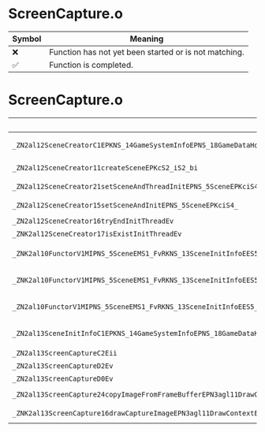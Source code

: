 # ScreenCapture.o
| Symbol | Meaning 
| ------------- | ------------- 
| :x: | Function has not yet been started or is not matching. 
| :white_check_mark: | Function is completed. 


# ScreenCapture.o
| Symbol (Mangled) | Symbol (Demangled) | Decompiled? |
| ------------- |  ------------- | ------------- |
| `_ZN2al12SceneCreatorC1EPKNS_14GameSystemInfoEPNS_18GameDataHolderBaseEPNS_21ScreenCaptureExecutorEPN15alSceneFunction12SceneFactoryEPNS_13AudioDirectorE` | `al::SceneCreator::SceneCreator(al::GameSystemInfo const*,al::GameDataHolderBase *,al::ScreenCaptureExecutor *,alSceneFunction::SceneFactory *,al::AudioDirector *)` | :white_check_mark: |
| `_ZN2al12SceneCreator11createSceneEPKcS2_iS2_bi` | `al::SceneCreator::createScene(char const*,char const*,int,char const*,bool,int)` | :white_check_mark: |
| `_ZN2al12SceneCreator21setSceneAndThreadInitEPNS_5SceneEPKciS4_iPN4sead4HeapE` | `al::SceneCreator::setSceneAndThreadInit(al::Scene *,char const*,int,char const*,int,sead::Heap *)` | :white_check_mark: |
| `_ZN2al12SceneCreator15setSceneAndInitEPNS_5SceneEPKciS4_` | `al::SceneCreator::setSceneAndInit(al::Scene *,char const*,int,char const*)` | :white_check_mark: |
| `_ZN2al12SceneCreator16tryEndInitThreadEv` | `al::SceneCreator::tryEndInitThread(void)` | :white_check_mark: |
| `_ZNK2al12SceneCreator17isExistInitThreadEv` | `al::SceneCreator::isExistInitThread(void)const` | :white_check_mark: |
| `_ZNK2al10FunctorV1MIPNS_5SceneEMS1_FvRKNS_13SceneInitInfoEES5_EclEv` | `al::FunctorV1M<al::Scene *,void (al::Scene::*)(al::SceneInitInfo const&),al::SceneInitInfo const&>::operator()(void)const` | :white_check_mark: |
| `_ZNK2al10FunctorV1MIPNS_5SceneEMS1_FvRKNS_13SceneInitInfoEES5_E5cloneEv` | `al::FunctorV1M<al::Scene *,void (al::Scene::*)(al::SceneInitInfo const&),al::SceneInitInfo const&>::clone(void)const` | :white_check_mark: |
| `_ZN2al10FunctorV1MIPNS_5SceneEMS1_FvRKNS_13SceneInitInfoEES5_ED0Ev` | `al::FunctorV1M<al::Scene *,void (al::Scene::*)(al::SceneInitInfo const&),al::SceneInitInfo const&>::~FunctorV1M()` | :white_check_mark: |
| `_ZN2al13SceneInitInfoC1EPKNS_14GameSystemInfoEPNS_18GameDataHolderBaseEPNS_21ScreenCaptureExecutorEPKciS9_PNS_13AudioDirectorE` | `al::SceneInitInfo::SceneInitInfo(al::GameSystemInfo const*,al::GameDataHolderBase *,al::ScreenCaptureExecutor *,char const*,int,char const*,al::AudioDirector *)` | :white_check_mark: |
| `_ZN2al13ScreenCaptureC2Eii` | `al::ScreenCapture::ScreenCapture(int,int)` | :white_check_mark: |
| `_ZN2al13ScreenCaptureD2Ev` | `al::ScreenCapture::~ScreenCapture()` | :white_check_mark: |
| `_ZN2al13ScreenCaptureD0Ev` | `al::ScreenCapture::~ScreenCapture()` | :white_check_mark: |
| `_ZN2al13ScreenCapture24copyImageFromFrameBufferEPN3agl11DrawContextEPKNS1_12RenderBufferE` | `al::ScreenCapture::copyImageFromFrameBuffer(agl::DrawContext *,agl::RenderBuffer const*)` | :white_check_mark: |
| `_ZNK2al13ScreenCapture16drawCaptureImageEPN3agl11DrawContextEPKNS1_12RenderBufferE` | `al::ScreenCapture::drawCaptureImage(agl::DrawContext *,agl::RenderBuffer const*)const` | :white_check_mark: |
